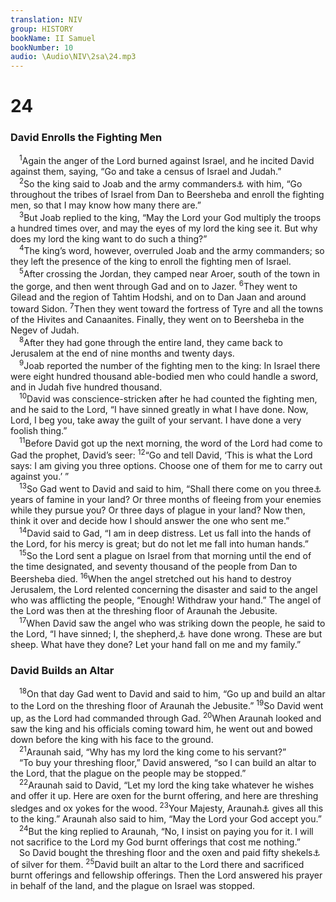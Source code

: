 ```yaml
---
translation: NIV
group: HISTORY
bookName: II Samuel 
bookNumber: 10
audio: \Audio\NIV\2sa\24.mp3
---
```


<div class="title"><h1>24</h1><h3>David Enrolls the Fighting Men </h3></div>
<span class="verse 2sa_24_1"> <sup>1</sup>Again the anger of the Lord burned against Israel, and he incited David against them, saying, “Go and take a census of Israel and Judah.” <br/></span>
<span class="verse 2sa_24_2"> <sup>2</sup>So the king said to Joab and the army commanders<a data-toggle="tooltip" data-placement="bottom" title="Septuagint (see also verse 4 and 1 Chron. 21:2); Hebrew Joab the army commander">⚓</a> with him, “Go throughout the tribes of Israel from Dan to Beersheba and enroll the fighting men, so that I may know how many there are.” <br/></span>
<span class="verse 2sa_24_3"> <sup>3</sup>But Joab replied to the king, “May the Lord your God multiply the troops a hundred times over, and may the eyes of my lord the king see it. But why does my lord the king want to do such a thing?” <br/></span>
<span class="verse 2sa_24_4"> <sup>4</sup>The king’s word, however, overruled Joab and the army commanders; so they left the presence of the king to enroll the fighting men of Israel. <br/></span>
<span class="verse 2sa_24_5"> <sup>5</sup>After crossing the Jordan, they camped near Aroer, south of the town in the gorge, and then went through Gad and on to Jazer. </span>
<span class="verse 2sa_24_6"><sup>6</sup>They went to Gilead and the region of Tahtim Hodshi, and on to Dan Jaan and around toward Sidon. </span>
<span class="verse 2sa_24_7"><sup>7</sup>Then they went toward the fortress of Tyre and all the towns of the Hivites and Canaanites. Finally, they went on to Beersheba in the Negev of Judah. <br/></span>
<span class="verse 2sa_24_8"> <sup>8</sup>After they had gone through the entire land, they came back to Jerusalem at the end of nine months and twenty days. <br/></span>
<span class="verse 2sa_24_9"> <sup>9</sup>Joab reported the number of the fighting men to the king: In Israel there were eight hundred thousand able-bodied men who could handle a sword, and in Judah five hundred thousand. <br/></span>
<span class="verse 2sa_24_10"> <sup>10</sup>David was conscience-stricken after he had counted the fighting men, and he said to the Lord, “I have sinned greatly in what I have done. Now, Lord, I beg you, take away the guilt of your servant. I have done a very foolish thing.” <br/></span>
<span class="verse 2sa_24_11"> <sup>11</sup>Before David got up the next morning, the word of the Lord had come to Gad the prophet, David’s seer: </span>
<span class="verse 2sa_24_12"><sup>12</sup>“Go and tell David, ‘This is what the Lord says: I am giving you three options. Choose one of them for me to carry out against you.’ ” <br/></span>
<span class="verse 2sa_24_13"> <sup>13</sup>So Gad went to David and said to him, “Shall there come on you three<a data-toggle="tooltip" data-placement="bottom" title="Septuagint (see also 1 Chron. 21:12); Hebrew seven">⚓</a> years of famine in your land? Or three months of fleeing from your enemies while they pursue you? Or three days of plague in your land? Now then, think it over and decide how I should answer the one who sent me.” <br/></span>
<span class="verse 2sa_24_14"> <sup>14</sup>David said to Gad, “I am in deep distress. Let us fall into the hands of the Lord, for his mercy is great; but do not let me fall into human hands.” <br/></span>
<span class="verse 2sa_24_15"> <sup>15</sup>So the Lord sent a plague on Israel from that morning until the end of the time designated, and seventy thousand of the people from Dan to Beersheba died. </span>
<span class="verse 2sa_24_16"><sup>16</sup>When the angel stretched out his hand to destroy Jerusalem, the Lord relented concerning the disaster and said to the angel who was afflicting the people, “Enough! Withdraw your hand.” The angel of the Lord was then at the threshing floor of Araunah the Jebusite. <br/></span>
<span class="verse 2sa_24_17"> <sup>17</sup>When David saw the angel who was striking down the people, he said to the Lord, “I have sinned; I, the shepherd,<a data-toggle="tooltip" data-placement="bottom" title="Dead Sea Scrolls and Septuagint; Masoretic Text does not have the shepherd .">⚓</a> have done wrong. These are but sheep. What have they done? Let your hand fall on me and my family.” <br/></span>
<div class="title"><h3>David Builds an Altar </h3></div>
<span class="verse 2sa_24_18"> <sup>18</sup>On that day Gad went to David and said to him, “Go up and build an altar to the Lord on the threshing floor of Araunah the Jebusite.” </span>
<span class="verse 2sa_24_19"><sup>19</sup>So David went up, as the Lord had commanded through Gad. </span>
<span class="verse 2sa_24_20"><sup>20</sup>When Araunah looked and saw the king and his officials coming toward him, he went out and bowed down before the king with his face to the ground. <br/></span>
<span class="verse 2sa_24_21"> <sup>21</sup>Araunah said, “Why has my lord the king come to his servant?” <br/> “To buy your threshing floor,” David answered, “so I can build an altar to the Lord, that the plague on the people may be stopped.” <br/></span>
<span class="verse 2sa_24_22"> <sup>22</sup>Araunah said to David, “Let my lord the king take whatever he wishes and offer it up. Here are oxen for the burnt offering, and here are threshing sledges and ox yokes for the wood. </span>
<span class="verse 2sa_24_23"><sup>23</sup>Your Majesty, Araunah<a data-toggle="tooltip" data-placement="bottom" title="Some Hebrew manuscripts and Septuagint; most Hebrew manuscripts King Araunah">⚓</a> gives all this to the king.” Araunah also said to him, “May the Lord your God accept you.” <br/></span>
<span class="verse 2sa_24_24"> <sup>24</sup>But the king replied to Araunah, “No, I insist on paying you for it. I will not sacrifice to the Lord my God burnt offerings that cost me nothing.” <br/> So David bought the threshing floor and the oxen and paid fifty shekels<a data-toggle="tooltip" data-placement="bottom" title="That is, about 1 1/4 pounds or about 575 grams">⚓</a> of silver for them. </span>
<span class="verse 2sa_24_25"><sup>25</sup>David built an altar to the Lord there and sacrificed burnt offerings and fellowship offerings. Then the Lord answered his prayer in behalf of the land, and the plague on Israel was stopped. <br/></span>
